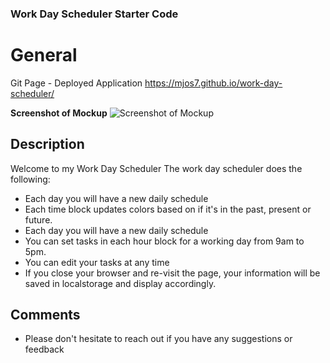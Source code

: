 ### Work Day Scheduler Starter Code

# General

Git Page - Deployed Application
https://mjos7.github.io/work-day-scheduler/

**Screenshot of Mockup**
![Screenshot of Mockup](https://github.com/mjos7/work-day-scheduler/assets/img/work-day-scheduler-mockup.png)

## Description

Welcome to my Work Day Scheduler
The work day scheduler does the following:

- Each day you will have a new daily schedule
- Each time block updates colors based on if it's in the past, present or future.
- Each day you will have a new daily schedule
- You can set tasks in each hour block for a working day from 9am to 5pm.
- You can edit your tasks at any time
- If you close your browser and re-visit the page, your information will be saved in localstorage and display accordingly.

## Comments

- Please don't hesitate to reach out if you have any suggestions or feedback
